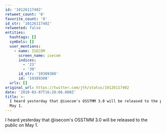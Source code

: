 ```yaml
---
id: '10126117402'
retweet_count: '0'
favorite_count: '0'
id_str: '10126117402'
retweeted: false
entities:
  hashtags: []
  symbols: []
  user_mentions:
    - name: ISECOM
      screen_name: isecom
      indices:
        - '23'
        - '30'
      id_str: '19389308'
      id: '19389308'
  urls: []
original_url: https://twitter.com/jth/status/10126117402
date: '2010-03-07T16:28:06.000Z'
title: >-
  I heard yesterday that @isecom's OSSTMM 3.0 will be released to the public on
  May 1.
---
```


I heard yesterday that @isecom's OSSTMM 3.0 will be released to the public on May 1.